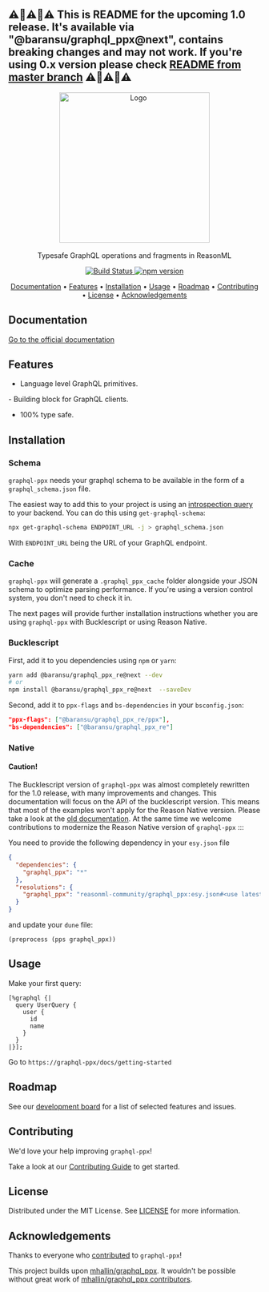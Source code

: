 ## ⚠️🚧️⚠️🚧⚠️ This is README for the upcoming 1.0 release. It's available via "@baransu/graphql_ppx@next", contains breaking changes and may not work. If you're using 0.x version please check [README from master branch](https://github.com/reasonml-community/graphql_ppx/blob/master/README.md) ⚠️🚧️⚠️🚧⚠️

<p align="center">
    <img width="300" src="https://beta.graphql-ppx.com/img/logo.svg" alt="Logo">
  	<br><br>
    Typesafe GraphQL operations and fragments in ReasonML
</p>

<p align="center">
  <a href="https://github.com/reasonml-community/graphql_ppx/actions">
    <img src="https://github.com/reasonml-community/graphql_ppx/workflows/CI/badge.svg" alt="Build Status" />
  </a>
  <a href="https://badge.fury.io/js/%40baransu%2Fgraphql_ppx_re.svg">
    <img src="https://badge.fury.io/js/%40baransu%2Fgraphql_ppx_re.svg" alt="npm version" />
  </a>
</p>

<p align="center">
  <a href="#documentation">Documentation</a> •
  <a href="#features">Features</a> •
  <a href="#installation">Installation</a> •
  <a href="#usage">Usage</a> •
  <a href="#roadmap">Roadmap</a> •
  <a href="#contributing">Contributing</a> •
  <a href="#license">License</a> •
  <a href="#acknowledgements">Acknowledgements</a>
</p>

## Documentation

[Go to the official documentation](https://beta.graphql-ppx.com)

## Features

- Language level GraphQL primitives.

-️ Building block for GraphQL clients.

- 100% type safe.

## Installation

### Schema

`graphql-ppx` needs your graphql schema to be available in the form of a
`graphql_schema.json` file.

The easiest way to add this to your project is using an
[introspection query](https://github.com/graphql/graphql-js/blob/master/src/utilities/introspectionQuery.js)
to your backend. You can do this using `get-graphql-schema`:

```sh
npx get-graphql-schema ENDPOINT_URL -j > graphql_schema.json
```

With `ENDPOINT_URL` being the URL of your GraphQL endpoint.

### Cache

`graphql-ppx` will generate a `.graphql_ppx_cache` folder alongside your JSON
schema to optimize parsing performance. If you're using a version control
system, you don't need to check it in.

The next pages will provide further installation instructions whether you are
using `graphql-ppx` with Bucklescript or using Reason Native.

### Bucklescript

First, add it to you dependencies using `npm` or `yarn`:

```sh
yarn add @baransu/graphql_ppx_re@next --dev
# or
npm install @baransu/graphql_ppx_re@next  --saveDev
```

Second, add it to `ppx-flags` and `bs-dependencies` in your `bsconfig.json`:

```json
"ppx-flags": ["@baransu/graphql_ppx_re/ppx"],
"bs-dependencies": ["@baransu/graphql_ppx_re"]
```

### Native

#### Caution!

The Bucklescript version of `graphql-ppx` was almost completely rewritten for the
1.0 release, with many improvements and changes. This documentation will focus
on the API of the bucklescript version. This means that most of the examples
won't apply for the Reason Native version. Please take a look at the
[old documentation](https://github.com/reasonml-community/graphql_ppx/tree/v0.7.1).
At the same time we welcome contributions to modernize the Reason Native version
of `graphql-ppx`
:::

You need to provide the following dependency in your `esy.json` file

```json
{
  "dependencies": {
    "graphql_ppx": "*"
  },
  "resolutions": {
    "graphql_ppx": "reasonml-community/graphql_ppx:esy.json#<use latest stable commit from master>"
  }
}
```

and update your `dune` file:

```
(preprocess (pps graphql_ppx))
```

## Usage

Make your first query:

```reason
[%graphql {|
  query UserQuery {
    user {
      id
      name
    }
  }
|}];
```

Go to `https://graphql-ppx/docs/getting-started`

## Roadmap

See our [development board](https://github.com/reasonml-community/graphql_ppx/projects/1) for a list of selected features and issues.

## Contributing

We'd love your help improving `graphql-ppx`!

Take a look at our [Contributing Guide](https://graphql-ppx.com/docs/contributing) to get started.

## License

Distributed under the MIT License. See [LICENSE](LICENSE) for more information.

## Acknowledgements

Thanks to everyone who [contributed](https://github.com/reasonml-community/graphql_ppx/graphs/contributors) to `graphql-ppx`!

This project builds upon [mhallin/graphql_ppx](https://github.com/mhallin/graphql_ppx). It wouldn't be possible without
great work of [mhallin/graphql_ppx contributors](https://github.com/mhallin/graphql_ppx/graphs/contributors).
